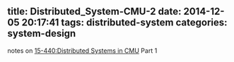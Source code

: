 title: Distributed_System-CMU-2
date: 2014-12-05 20:17:41
tags: distributed-system
categories: system-design
---
notes on [15-440:Distributed Systems in CMU](http://www.cs.cmu.edu/~dga/15-440/F12/)
Part 1
<!--more-->
